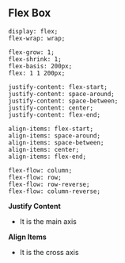 ## Flex Box ##

    display: flex;
    flex-wrap: wrap;

    flex-grow: 1;
    flex-shrink: 1;
    flex-basis: 200px;
    flex: 1 1 200px;

    justify-content: flex-start;
    justify-content: space-around;
    justify-content: space-between;
    justify-content: center;
    justify-content: flex-end;
    
    align-items: flex-start;
    align-items: space-around;
    align-items: space-between;
    align-items: center;
    align-items: flex-end;

    flex-flow: column;
    flex-flow: row;
    flex-flow: row-reverse;
    flex-flow: column-reverse;

**Justify Content**
* It is the main axis

**Align Items**
* It is the cross axis